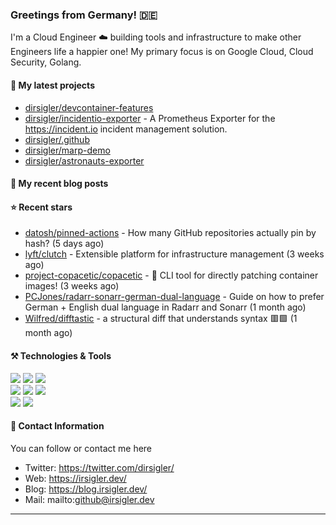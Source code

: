 ### Greetings from Germany! 🇩🇪

I'm a Cloud Engineer ☁️ building tools and infrastructure to make other Engineers life a happier one!
My primary focus is on Google Cloud, Cloud Security, Golang.

#### 🌱 My latest projects

- [dirsigler/devcontainer-features](https://github.com/dirsigler/devcontainer-features)
- [dirsigler/incidentio-exporter](https://github.com/dirsigler/incidentio-exporter) - A Prometheus Exporter for the https://incident.io incident management solution.
- [dirsigler/.github](https://github.com/dirsigler/.github)
- [dirsigler/marp-demo](https://github.com/dirsigler/marp-demo)
- [dirsigler/astronauts-exporter](https://github.com/dirsigler/astronauts-exporter)

#### 📝 My recent blog posts


#### ⭐ Recent stars

- [datosh/pinned-actions](https://github.com/datosh/pinned-actions) - How many GitHub repositories actually pin by hash? (5 days ago)
- [lyft/clutch](https://github.com/lyft/clutch) - Extensible platform for infrastructure management (3 weeks ago)
- [project-copacetic/copacetic](https://github.com/project-copacetic/copacetic) - 🧵 CLI tool for directly patching container images! (3 weeks ago)
- [PCJones/radarr-sonarr-german-dual-language](https://github.com/PCJones/radarr-sonarr-german-dual-language) - Guide on how to prefer German &#43; English dual language in Radarr and Sonarr (1 month ago)
- [Wilfred/difftastic](https://github.com/Wilfred/difftastic) - a structural diff that understands syntax 🟥🟩 (1 month ago)

#### ⚒️ Technologies & Tools
![](https://img.shields.io/badge/OS-MacOS-informational?style=flat-square&logo=apple&logoColor=white&color=007CF0)
![](https://img.shields.io/badge/Editor-VisualStudioCode-informational?style=flat-square&logo=visual-studio-code&logoColor=white&color=007CF0)
![](https://img.shields.io/badge/Code-Golang-informational?style=flat-square&logo=go&logoColor=white&color=007CF0)<br/>
![](https://img.shields.io/badge/Shell-ZSH-informational?style=flat-square&logo=gnu-bash&logoColor=white&color=007CF0)
![](https://img.shields.io/badge/Tools-Docker-informational?style=flat-square&logo=docker&logoColor=white&color=007CF0)
![](https://img.shields.io/badge/Tools-Kubernetes-informational?style=flat-square&logo=kubernetes&logoColor=white&color=007CF0)<br/>
![](https://img.shields.io/badge/Tools-Terraform-informational?style=flat-square&logo=terraform&logoColor=white&color=007CF0)
![](https://img.shields.io/badge/Tools-Helm-informational?style=flat-square&logo=helm&logoColor=white&color=007CF0)

#### 📲 Contact Information

You can follow or contact me here

- Twitter: https://twitter.com/dirsigler/
- Web: https://irsigler.dev/
- Blog: https://blog.irsigler.dev/
- Mail: mailto:github@irsigler.dev

---
